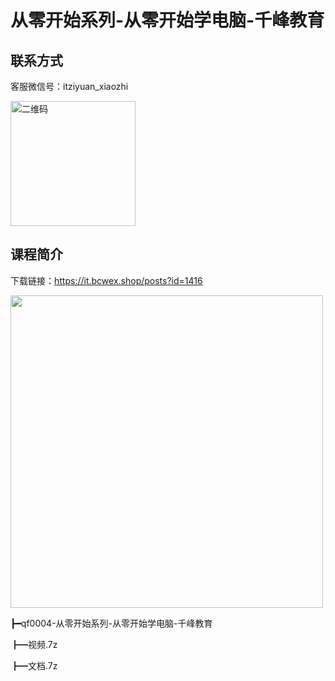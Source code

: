 # 从零开始系列-从零开始学电脑-千峰教育

## 联系方式

客服微信号：itziyuan_xiaozhi

<img src="https://ziyuanyun.oss-cn-guangzhou.aliyuncs.com/common/20240614073449/666b82192834a.jpg" width="200" height="200" alt="二维码">

## 课程简介

下载链接：https://it.bcwex.shop/posts?id=1416

<img src="https://ziyuanyun.oss-cn-guangzhou.aliyuncs.com/yun/20240515153930/664466b280d8e.jpg" width="500" alt="">

  ┣━qf0004-从零开始系列-从零开始学电脑-千峰教育

 ┣━视频.7z

 ┣━文档.7z

  